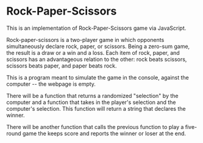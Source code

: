 # Rock-Paper-Scissors
This is an implementation of Rock-Paper-Scissors game via JavaScript. 

Rock-paper-scissors is a two-player game in which opponents simultaneously declare rock, paper, or scissors. Being a zero-sum game, the result is a draw or a win and a loss. Each item of rock, paper, and scissors has an advantageous relation to the other: rock beats scissors, scissors beats paper, and paper beats rock. 

This is a program meant to simulate the game in the console, against the computer -- the webpage is empty. 

There will be a function that returns a randomized "selection" by the computer and a function that takes in the player's selection and the computer's selection. This function will return a string that declares the winner. 

There will be another function that calls the previous function to play a five-round game the keeps score and reports the winner or loser at the end.